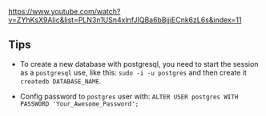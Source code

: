 https://www.youtube.com/watch?v=ZYhKsX9Alic&list=PLN3n1USn4xlnfJIQBa6bBjjiECnk6zL6s&index=11

## Tips

- To create a new database with postgresql, you need to start the session as a `postgresql` use, like this: `sudo -i -u postgres` and then create it `createdb DATABASE_NAME`.

- Config password to `postgres` user with: `ALTER USER postgres WITH PASSWORD 'Your_Awesome_Password';`